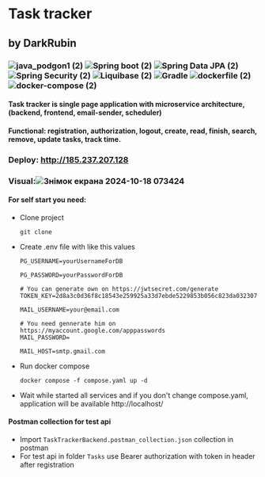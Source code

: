# Task tracker
## by DarkRubin
### ![java_podgon1 (2)](https://github.com/user-attachments/assets/f663d5ec-8eed-4394-b663-516cb97ad741) ![Spring boot (2)](https://github.com/user-attachments/assets/ff9ef5f7-a89b-421a-9c2c-2fe86f13c849) ![Spring Data JPA (2)](https://github.com/user-attachments/assets/9f084b16-b113-42d8-8fd2-5113b541b285) ![Spring Security (2)](https://github.com/user-attachments/assets/4a940281-d015-49eb-8dda-cfd5922336ac) ![Liquibase (2)](https://github.com/user-attachments/assets/3df9d620-4b38-4d08-9341-f96198205a63) ![Gradle](https://github.com/user-attachments/assets/dc5180c0-bf2d-4352-9c0c-ed5e1b0369af) ![dockerfile (2)](https://github.com/user-attachments/assets/3065776b-58bc-4878-a905-3022d8067358) ![docker-compose (2)](https://github.com/user-attachments/assets/5703fae2-abd9-4811-9493-3aef173d6cc3)

#### Task tracker is single page application with microservice architecture, (backend, frontend, email-sender, scheduler)
#### Functional: registration, authorization, logout, create, read, finish, search, remove, update tasks, track time.
### Deploy: http://185.237.207.128
### Visual:![Знімок екрана 2024-10-18 073424](https://github.com/user-attachments/assets/3431f84d-928a-41cc-b45d-c34f24fb2717)
#### For self start you need:
- Clone project 
    ```
    git clone
    ```
- Create .env file with like this values
    ```
    PG_USERNAME=yourUsernameForDB
  
    PG_PASSWORD=yourPasswordForDB
  
    # You can generate own on https://jwtsecret.com/generate
    TOKEN_KEY=2d8a3c0d36f8c18543e259925a33d7ebde5229853b056c823da03230770f30243666601d8d37daa378072840123cedaa5ba555bbd5a8e5c461e5e6536477ac41
  
    MAIL_USERNAME=your@email.com
  
    # You need gennerate him on https://myaccount.google.com/apppasswords
    MAIL_PASSWORD=
  
    MAIL_HOST=smtp.gmail.com
    ```
- Run docker compose    
    ```
    docker compose -f compose.yaml up -d
    ```
- Wait while started all services and if you don't change compose.yaml, application will be available http://localhost/

#### Postman collection for test api
- Import ```TaskTrackerBackend.postman_collection.json``` collection in postman
- For test api in folder ```Tasks``` use Bearer authorization with token in header after registration


